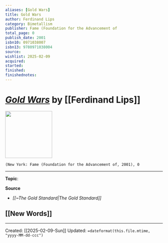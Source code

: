 ```yaml
---
aliases: [Gold Wars]
title: Gold Wars
author: Ferdinand Lips
category: Bimetallism
publisher: Fame (Foundation for the Advancement of
total_page: 0
publish_date: 2001
isbn10: 0971038007
isbn13: 9780971038004
source: 
wishlist: 2025-02-09
acquired: 
started: 
finished: 
finishednotes: 
---
```

# *[Gold Wars]()* by [[Ferdinand Lips]]

<img src="http://books.google.com/books/content?id=tewKAAAACAAJ&printsec=frontcover&img=1&zoom=1&source=gbs_api" width=150>

`(New York: Fame (Foundation for the Advancement of, 2001), 0`



--- 
**Topic**: 

**Source**
- *[[~The Gold Standard|The Gold Standard]]*
 
**[[New Words]]**
- 

---
Created: [[2025-02-09-Sun]]
Updated: `=dateformat(this.file.mtime, "yyyy-MM-dd-ccc")`
